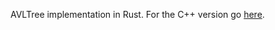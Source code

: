 AVLTree implementation in Rust. For the C++ version go [here](https://github.com/adriannic/avl-tree-cpp).
